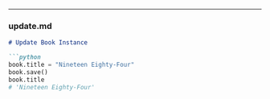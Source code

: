
---

### **update.md**
```md
# Update Book Instance

```python
book.title = "Nineteen Eighty-Four"
book.save()
book.title
# 'Nineteen Eighty-Four'